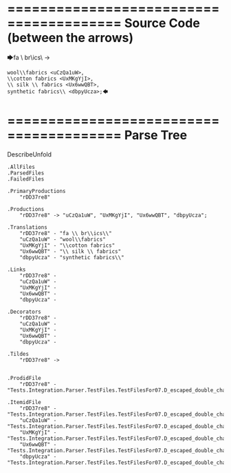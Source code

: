 ========================================
Source Code (between the arrows)
========================================

🡆fa \\ br\\ics\\ <rDD37re8> ->

    wool\\fabrics <uCzQa1uW>,
    \\cotton fabrics <UxMKgYjI>,
    \\ silk \\ fabrics <Ux6wwQBT>,
    synthetic fabrics\\ <dbpyUcza>;🡄

========================================
Parse Tree
========================================
DescribeUnfold

    .AllFiles
    .ParsedFiles
    .FailedFiles

    .PrimaryProductions
        "rDD37re8" 

    .Productions
        "rDD37re8" -> "uCzQa1uW", "UxMKgYjI", "Ux6wwQBT", "dbpyUcza";

    .Translations
        "rDD37re8" - "fa \\ br\\ics\\"
        "uCzQa1uW" - "wool\\fabrics"
        "UxMKgYjI" - "\\cotton fabrics"
        "Ux6wwQBT" - "\\ silk \\ fabrics"
        "dbpyUcza" - "synthetic fabrics\\"

    .Links
        "rDD37re8" - 
        "uCzQa1uW" - 
        "UxMKgYjI" - 
        "Ux6wwQBT" - 
        "dbpyUcza" - 

    .Decorators
        "rDD37re8" - 
        "uCzQa1uW" - 
        "UxMKgYjI" - 
        "Ux6wwQBT" - 
        "dbpyUcza" - 

    .Tildes
        "rDD37re8" -> 


    .ProdidFile
        "rDD37re8" - "Tests.Integration.Parser.TestFiles.TestFilesFor07.D_escaped_double_characters3.ds"

    .ItemidFile
        "rDD37re8" - "Tests.Integration.Parser.TestFiles.TestFilesFor07.D_escaped_double_characters3.ds"
        "uCzQa1uW" - "Tests.Integration.Parser.TestFiles.TestFilesFor07.D_escaped_double_characters3.ds"
        "UxMKgYjI" - "Tests.Integration.Parser.TestFiles.TestFilesFor07.D_escaped_double_characters3.ds"
        "Ux6wwQBT" - "Tests.Integration.Parser.TestFiles.TestFilesFor07.D_escaped_double_characters3.ds"
        "dbpyUcza" - "Tests.Integration.Parser.TestFiles.TestFilesFor07.D_escaped_double_characters3.ds"

